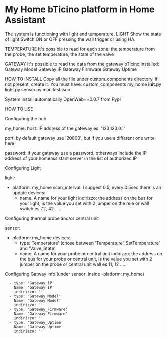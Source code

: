 # My Home bTicino platform in Home Assistant
The system is functioning with light and temperature.
LIGHT
Show the state of light
Switch ON or OFF pressing the wall trigger or using HA.

TEMPERATURE
It's possible to read for each zone:
the temperature from the probe, 
the set temperature,
the state of the valve

GATEWAY
It's possible to read the data from the gateway bTicino installed:
Gateway Model
Gateway IP
Gateway Firmware
Gateway Uptime


HOW TO INSTALL
Copy all the file under custom_components directory, if not present, create it.
You must have:
custom_components
  my_home
    __init__.py
    light.py
    sensor.py
    manifest.json

System install automatically OpenWeb==0.0.7 from Pypi


HOW TO USE

Configuring the hub

my_home:
  host: IP address of the gateway es. '123.123.0.1'
  
  port: by default gateway use '20000', but if you use a different one write here
  
  password: if your gateway use a password, otherways include the IP address of your homeassistant server in the list of                  authorized IP

Configuring Light

light:
  - platform: my_home
    scan_interval: I suggest 0.5, every 0.5sec there is an update
    devices:
      - name: A name for your light
        indirizzo: the address on the bus for your light, is the value you set with 2 jumper on the  rele or wall switch es 72, 42 .....
        
        
Configuring thermal probe and/or central unit

sensor:
  - platform: my_home
    devices:
      - type:'Temperature'
      (chose between 'Temperature','SetTemperature' and 'Valve_State'
      - name: A name for your probe or central unit
        indirizzo: the address on the bus for your probe or central unit, is the value you set with 2 jumper on the  probe or central unit wall  es 11, 12 .....
        
Configuring Gatway info (under sensor: inside -platform: my_home)

      - type: 'Gateway_IP'
        Name: 'Gateway IP'
        indirizzo: ''
      - type: 'Gateway_Model'
        Name: 'Gateway Model'
        indirizzo: ''
      - type: 'Gateway_Firmware'
        Name: 'Gateway Firmware'
        indirizzo: ''
      - type: 'Gateway_Uptime'
        Name: 'Gateway Uptime'
        indirizzo: ''


  


